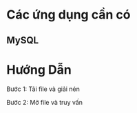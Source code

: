 # Các ứng dụng cần có

## MySQL

# Hướng Dẫn

Bước 1: Tải file và giải nén

Bước 2: Mở file và truy vấn

